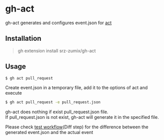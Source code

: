 # gh-act

gh-act generates and configures event.json for [act][]

## Installation

> gh extension install srz-zumix/gh-act

## Usage

```sh
$ gh act pull_request
```

Create event.json in a temporary file, add it to the options of act and execute

```sh
$ gh act pull_request -e pull_request.json
```

gh-act does nothing if exist pull_request.json file.  
If pull_request.json is not exist, gh-act will generate it in the specified file.

Please check [test workflow][](Diff step) for the difference between the generated event.json and the actual event

[act]:https://github.com/nektos/act
[test workflow]:https://github.com/srz-zumix/gh-act/actions/workflows/main.yml
